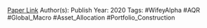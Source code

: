 
[Paper Link](https://www.aqr.com/research-archive/research/alternative-thinking/fire-and-ice-confronting-the-twin-perils-of-inflation-and-deflation)
Author(s):
Publish Year: 2020
Tags: #WifeyAlpha #AQR #Global_Macro #Asset_Allocation #Portfolio_Construction 